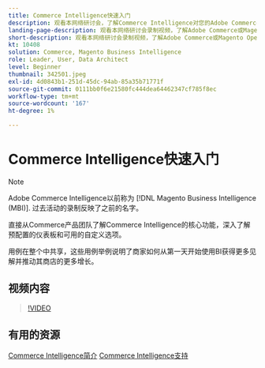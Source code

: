 ```yaml
---
title: Commerce Intelligence快速入门
description: 观看本网络研讨会，了解Commerce Intelligence对您的Adobe Commerce或Magento Open Source商店的核心功能。
landing-page-description: 观看本网络研讨会录制视频，了解Adobe Commerce或Magento Open Source商店的Commerce Intelligence核心功能。
short-description: 观看本网络研讨会录制视频，了解Adobe Commerce或Magento Open Source商店的Commerce Intelligence核心功能。
kt: 10408
solution: Commerce, Magento Business Intelligence
role: Leader, User, Data Architect
level: Beginner
thumbnail: 342501.jpeg
exl-id: 4d0843b1-251d-45dc-94ab-85a35b71771f
source-git-commit: 0111bb0f6e21580fc444dea64462347cf785f8ec
workflow-type: tm+mt
source-wordcount: '167'
ht-degree: 1%

---
```


# Commerce Intelligence快速入门

>[!NOTE]
>
>Adobe Commerce Intelligence以前称为 [!DNL Magento Business Intelligence (MBI)]. 过去活动的录制反映了之前的名字。

直接从Commerce产品团队了解Commerce Intelligence的核心功能，深入了解预配置的仪表板和可用的自定义选项。

用例在整个中共享，这些用例举例说明了商家如何从第一天开始使用BI获得更多见解并推动其商店的更多增长。

## 视频内容

>[!VIDEO](https://video.tv.adobe.com/v/342501?quality=12&learn=on)

## 有用的资源

[Commerce Intelligence简介](https://experienceleague.adobe.com/docs/commerce-business-intelligence/mbi/getting-started.html)
[Commerce Intelligence支持](https://experienceleague.adobe.com/docs/commerce-knowledge-base/kb/troubleshooting/miscellaneous/mbi-service-policies.html)
